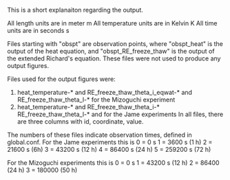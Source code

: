 This is a short explanaiton regarding the output. 

All length units are in meter m
All temperature units are in Kelvin K
All time units are in seconds s

Files starting with "obspt" are observation points, where "obspt_heat" is the output of the heat equation, and "obspt_RE_freeze_thaw" is the output of the extended Richard's equation.
These files were not used to produce any output figures. 

Files used for the output figures were:
1. heat_temperature-* and RE_freeze_thaw_theta_i_eqwat-* and RE_freeze_thaw_theta_l-* for the Mizoguchi experiment
2. heat_temperature-* and RE_freeze_thaw_theta_i-* RE_freeze_thaw_theta_l-* and for the Jame experiments
In all files, there are three columns with id, coordinate, value.

The numbers of these files indicate observation times, defined in global.conf.
For the Jame experiments this is 
0 = 0 s
1 = 3600 s (1 h)
2 = 21600 s  (6h)
3 = 43200 s  (12 h)
4 = 86400 s (24 h)
5 = 259200 s (72 h)

For the Mizoguchi experiments this is
0 = 0 s 
1 = 43200 s (12 h)
2 = 86400 (24 h)
3 = 180000 (50 h)

